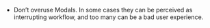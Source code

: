 - Don’t overuse Modals. In some cases they can be perceived as interrupting workflow, and too many can be a bad user experience.
